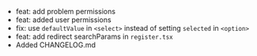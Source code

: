 - feat: add problem permissions
- feat: added user permissions
- fix: use `defaultValue` in `<select>` instead of setting `selected` in `<option>`
- feat: add redirect searchParams in `register.tsx`
- Added CHANGELOG.md
